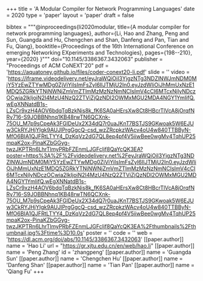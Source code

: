 +++
title = 'A Modular Compiler for Network Programming Languages'
date = 2020
type = 'paper'
layout = 'paper'
draft = false

bibtex = """@inproceedings{li2020modular,
  title={A modular compiler for network programming languages},
  author={Li, Hao and Zhang, Peng and Sun, Guangda and Hu, Chengchen and Shan, Danfeng and Pan, Tian and Fu, Qiang},
  booktitle={Proceedings of the 16th International Conference on emerging Networking EXperiments and Technologies},
  pages={198--210},
  year={2020}
}"""
doi="10.1145/3386367.3432063"
publisher = "Proceedings of ACM CoNEXT'20"
pdf = 'https://aquatoney.github.io/files/coder-conext20-li.pdf'
slide = ''
video = 'https://iframe.videodelivery.net/eyJraWQiOiI3YjgzNTg3NDZlNWJmNDM0MjY5YzEwZTYwMDg0ZjViYiIsImFsZyI6IlJTMjU2In0.eyJzdWIiOiJhMmUxNzE1MDQ5ZGRkYTNjNWNjZmVmZTlmMzMzNzNmNCIsImV4cCI6MTcxNjIyNDczOCwia2lkIjoiN2I4MzU4NzQ2ZTViZjQzNDI2OWMxMGU2MDA4NGY1YmIifQ.wEgXNNatdB1s-LZsCr9xzH4AOV6bdqTqBzkNis8k_fK6SA0aHErsXw8Ct8HBcrTlVcA8jOrqfNRy716-S9JOBBNhnq1KB48rwTN6QCXnk-75OU_M7p9sCpeAk3FGlDeUx2X34dQ7r0uaJKnT7BSTJS9GKwoak5W6EJUw3CkRYJHjYIgk9AUJlPrgGgcQ-csd_wzZRcpkzWAcv4oU4w840TTBByN-MfO6BIA1QJFRtLTYY4_DzKqVz2dG7QL8ep4pf4V5iiwBee0wgMv4TqhUP25mpaK2ox-PinaKZbGGyg-twzJKPTRn6LhrTlmyPRbFZEnmLJGFcljf8QaYcQK3EA?poster=https%3A%2F%2Fvideodelivery.net%2FeyJraWQiOiI3YjgzNTg3NDZlNWJmNDM0MjY5YzEwZTYwMDg0ZjViYiIsImFsZyI6IlJTMjU2In0.eyJzdWIiOiJhMmUxNzE1MDQ5ZGRkYTNjNWNjZmVmZTlmMzMzNzNmNCIsImV4cCI6MTcxNjIyNDczOCwia2lkIjoiN2I4MzU4NzQ2ZTViZjQzNDI2OWMxMGU2MDA4NGY1YmIifQ.wEgXNNatdB1s-LZsCr9xzH4AOV6bdqTqBzkNis8k_fK6SA0aHErsXw8Ct8HBcrTlVcA8jOrqfNRy716-S9JOBBNhnq1KB48rwTN6QCXnk-75OU_M7p9sCpeAk3FGlDeUx2X34dQ7r0uaJKnT7BSTJS9GKwoak5W6EJUw3CkRYJHjYIgk9AUJlPrgGgcQ-csd_wzZRcpkzWAcv4oU4w840TTBByN-MfO6BIA1QJFRtLTYY4_DzKqVz2dG7QL8ep4pf4V5iiwBee0wgMv4TqhUP25mpaK2ox-PinaKZbGGyg-twzJKPTRn6LhrTlmyPRbFZEnmLJGFcljf8QaYcQK3EA%2Fthumbnails%2Fthumbnail.jpg%3Ftime%3D10.0s'
poster = ''
code = ''
web = 'https://dl.acm.org/doi/abs/10.1145/3386367.3432063'
[[paper.author]]
    name = 'Hao Li'
    url = "https://gr.xjtu.edu.cn/en/web/hao.li"
[[paper.author]]
    name = 'Peng Zhang'
    id = 'zhangpeng'
[[paper.author]]
    name = 'Guangda Sun'
[[paper.author]]
    name = 'Chengchen Hu'
[[paper.author]]
    name = 'Danfeng Shan'
[[paper.author]]
    name = 'Tian Pan'
[[paper.author]]
    name = 'Qiang Fu'
+++
